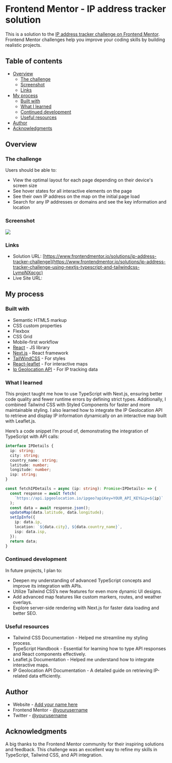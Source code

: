 # Frontend Mentor - IP address tracker solution

This is a solution to the [IP address tracker challenge on Frontend Mentor](https://www.frontendmentor.io/challenges/ip-address-tracker-I8-0yYAH0). Frontend Mentor challenges help you improve your coding skills by building realistic projects. 

## Table of contents

- [Overview](#overview)
  - [The challenge](#the-challenge)
  - [Screenshot](#screenshot)
  - [Links](#links)
- [My process](#my-process)
  - [Built with](#built-with)
  - [What I learned](#what-i-learned)
  - [Continued development](#continued-development)
  - [Useful resources](#useful-resources)
- [Author](#author)
- [Acknowledgments](#acknowledgments)

## Overview

### The challenge

Users should be able to:

- View the optimal layout for each page depending on their device's screen size
- See hover states for all interactive elements on the page
- See their own IP address on the map on the initial page load
- Search for any IP addresses or domains and see the key information and location

### Screenshot

![](./screenshot.jpg)

### Links

- Solution URL: [https://www.frontendmentor.io/solutions/ip-address-tracker-challenge](https://www.frontendmentor.io/solutions/ip-address-tracker-challenge-using-nextjs-typescript-and-tailwindcss-LympNXqcgc)
- Live Site URL: [](https://ip-address-tracker-devberg.vercel.app/)

## My process

### Built with

- Semantic HTML5 markup
- CSS custom properties
- Flexbox
- CSS Grid
- Mobile-first workflow
- [React](https://reactjs.org/) - JS library
- [Next.js](https://nextjs.org/) - React framework
- [TailWindCSS](https://tailwindcss.com/) - For styles
- [React-leaflet](https://react-leaflet.js.org/) - For interactive maps
- [Ip Geolocation API](https://geo.ipify.org/) - For IP tracking data

### What I learned

This project taught me how to use TypeScript with Next.js, ensuring better code quality and fewer runtime errors by defining strict types. Additionally, I combined Tailwind CSS with Styled Components for faster and more maintainable styling. I also learned how to integrate the IP Geolocation API to retrieve and display IP information dynamically on an interactive map built with Leaflet.js.

Here’s a code snippet I’m proud of, demonstrating the integration of TypeScript with API calls:

```typescript
interface IPDetails {
  ip: string;
  city: string;
  country_name: string;
  latitude: number;
  longitude: number;
  isp: string;
}

const fetchIPDetails = async (ip: string): Promise<IPDetails> => {
  const response = await fetch(
    `https://api.ipgeolocation.io/ipgeo?apiKey=YOUR_API_KEY&ip=${ip}`
  );
  const data = await response.json();
  updateMap(data.latitude, data.longitude);
  setIpInfo({
    ip: data.ip,
    location: `${data.city}, ${data.country_name}`,
    isp: data.isp,
  });
  return data;
}
``` 

### Continued development

In future projects, I plan to:

- Deepen my understanding of advanced TypeScript concepts and improve its integration with APIs.
- Utilize Tailwind CSS’s new features for even more dynamic UI designs.
- Add advanced map features like custom markers, routes, and weather overlays.
- Explore server-side rendering with Next.js for faster data loading and better SEO.

### Useful resources

- Tailwind CSS Documentation - Helped me streamline my styling process.
- TypeScript Handbook - Essential for learning how to type API responses and React components effectively.
- Leaflet.js Documentation - Helped me understand how to integrate interactive maps.
- IP Geolocation API Documentation - A detailed guide on retrieving IP-related data efficiently.

## Author

- Website - [Add your name here](http://devberg.com.br/)
- Frontend Mentor - [@yourusername](https://www.frontendmentor.io/profile/newberg85)
- Twitter - [@yourusername](https://www.twitter.com/yourusername)

## Acknowledgments

A big thanks to the Frontend Mentor community for their inspiring solutions and feedback. This challenge was an excellent way to refine my skills in TypeScript, Tailwind CSS, and API integration.

